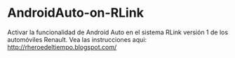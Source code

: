 # AndroidAuto-on-RLink
Activar la funcionalidad de Android Auto en el sistema RLink versión 1 de los automóviles Renault.
Vea las instrucciones aqui: http://rheroedeltiempo.blogspot.com/
